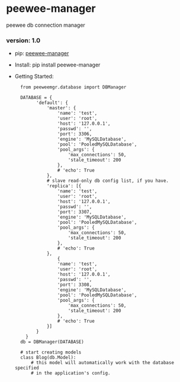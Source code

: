 # peewee-manager
peewee db connection manager

### version: 1.0

* pip: [peewee-manager](https://pypi.python.org/pypi/peewee-manager)
* Install: pip install peewee-manager
* Getting Started:
  
        from peeweemgr.database import DBManager

        DATABASE = {
              'default': {
                  'master': {
                      'name': 'test',
                      'user': 'root',
                      'host': '127.0.0.1',
                      'passwd': '',
                      'port': 3306,
                      'engine': 'MySQLDatabase',
                      'pool': 'PooledMySQLDatabase',
                      'pool_args': {
                          'max_connections': 50,
                          'stale_timeout': 200
                      },
                      # 'echo': True
                  },
                  # slave read-only db config list, if you have.
                  'replica': [{
                      'name': 'test',
                      'user': 'root',
                      'host': '127.0.0.1',
                      'passwd': '',
                      'port': 3307,
                      'engine': 'MySQLDatabase',
                      'pool': 'PooledMySQLDatabase',
                      'pool_args': {
                          'max_connections': 50,
                          'stale_timeout': 200
                      },
                      # 'echo': True
                  },
                      {
                      'name': 'test',
                      'user': 'root',
                      'host': '127.0.0.1',
                      'passwd': '',
                      'port': 3308,
                      'engine': 'MySQLDatabase',
                      'pool': 'PooledMySQLDatabase',
                      'pool_args': {
                          'max_connections': 50,
                          'stale_timeout': 200
                      },
                      # 'echo': True
                  }]
              }
          }
        db = DBManager(DATABASE)
        
        # start creating models
        class Blog(db.Model):
            # this model will automatically work with the database specified
            # in the application's config.
        
        
